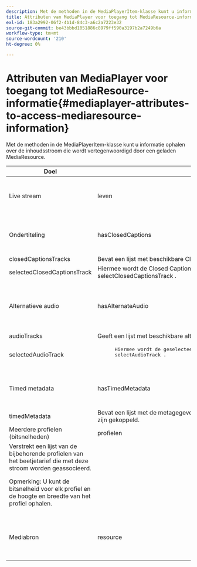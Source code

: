 ```yaml
---
description: Met de methoden in de MediaPlayerItem-klasse kunt u informatie ophalen over de inhoudsstroom die wordt vertegenwoordigd door een geladen MediaResource.
title: Attributen van MediaPlayer voor toegang tot MediaResource-informatie
exl-id: 183a2992-06f2-4b1d-84c3-a6c2a7223e32
source-git-commit: be43bbbd1051886c8979ff590a3197b2a7249b6a
workflow-type: tm+mt
source-wordcount: '210'
ht-degree: 0%

---
```


# Attributen van MediaPlayer voor toegang tot MediaResource-informatie{#mediaplayer-attributes-to-access-mediaresource-information}

Met de methoden in de MediaPlayerItem-klasse kunt u informatie ophalen over de inhoudsstroom die wordt vertegenwoordigd door een geladen MediaResource.

<table frame="all" colsep="1" rowsep="1" id="table_46225307CA5B4BB1869576E0B9141E38"> 
 <thead> 
  <tr rowsep="1"> 
   <th colname="1" class="entry"> Doel </th> 
   <th colname="2" class="entry"> Kenmerk </th> 
   <th colname="3" class="entry"> Beschrijving </th> 
  </tr> 
 </thead>
 <tbody> 
  <tr rowsep="1"> 
   <td colname="1"> Live stream </td> 
   <td colname="2"> <span class="codeph"> leven </span> </td> 
   <td colname="3"> True if the stream is live; false als het om VOD gaat. </td> 
  </tr> 
  <tr rowsep="1"> 
   <td colname="1" morerows="2"> Ondertiteling </td> 
   <td colname="2"> <span class="codeph"> hasClosedCaptions </span> </td> 
   <td colname="3"> True if closed-caption tracks are available. </td> 
  </tr> 
  <tr rowsep="1"> 
   <td colname="2"> <span class="codeph"> closedCaptionsTracks </span> </td> 
   <td colname="3"> Bevat een lijst met beschikbare Closed Caption-tracks. </td> 
  </tr> 
  <tr rowsep="1"> 
   <td colname="2"> <span class="codeph"> selectedClosedCaptionsTrack </span> </td> 
   <td colname="3"> Hiermee wordt de Closed Caption-track opgehaald die is geselecteerd met <span class="codeph"> selectClosedCaptionsTrack </span>. </td> 
  </tr> 
  <tr rowsep="1"> 
   <td colname="1" morerows="2"> Alternatieve audio </td> 
   <td colname="2"> <span class="codeph"> hasAlternateAudio </span> </td> 
   <td colname="3"> <p>True als de stream alternatieve audiotracks heeft. </p> </td> 
  </tr> 
  <tr rowsep="1"> 
   <td colname="2"> <span class="codeph"> audioTracks </span> </td> 
   <td colname="3"> Geeft een lijst met beschikbare alternatieve audiotracks. </td> 
  </tr> 
  <tr rowsep="1"> 
   <td colname="2"> <span class="codeph"> selectedAudioTrack </span> </td> 
   <td colname="3"> 
    <pre>
      Hiermee wordt de geselecteerde audiotrack opgehaald die is geselecteerd met 
     <span class="codeph"> selectAudioTrack </span>. 
    </pre> </td> 
  </tr> 
  <tr rowsep="1"> 
   <td colname="1" morerows="1"> Timed metadata </td> 
   <td colname="2"> <span class="codeph"> hasTimedMetadata </span> </td> 
   <td colname="3"> True if the stream has associated timed metadata. </td> 
  </tr> 
  <tr rowsep="1"> 
   <td colname="2"> <span class="codeph"> timedMetadata </span> </td> 
   <td colname="3"> Bevat een lijst met de metagegevensobjecten met tijdinstellingen die aan de stream zijn gekoppeld. </td> 
  </tr> 
  <tr rowsep="1"> 
   <td colname="1" morerows="1"> Meerdere profielen (bitsnelheden) </td> 
   <td colname="2" morerows="1"> <span class="codeph"> profielen </span> </td> 
   <td colname="3"> </td> 
  </tr> 
  <tr rowsep="1"> 
   <td colname="3"> Verstrekt een lijst van de bijbehorende profielen van het beetjetarief die met deze stroom worden geassocieerd. <p>Opmerking: U kunt de bitsnelheid voor elk profiel en de hoogte en breedte van het profiel ophalen. </p> </td> 
  </tr> 
  <tr rowsep="1"> 
   <td colname="1"> Mediabron </td> 
   <td colname="2"> <span class="codeph"> resource </span> </td> 
   <td colname="3"> Retourneert de mediabron die aan dit item is gekoppeld. </td> 
  </tr> 
 </tbody> 
</table>
